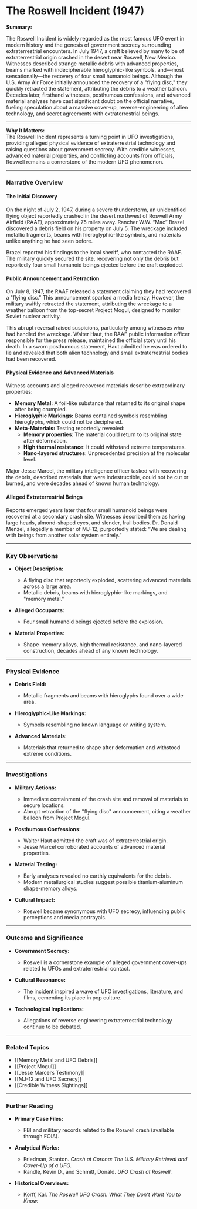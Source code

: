 # The Roswell Incident (1947)

**Summary:**  

The Roswell Incident is widely regarded as the most famous UFO event in modern history and the genesis of government secrecy surrounding extraterrestrial encounters. In July 1947, a craft believed by many to be of extraterrestrial origin crashed in the desert near Roswell, New Mexico. Witnesses described strange metallic debris with advanced properties, beams marked with indecipherable hieroglyphic-like symbols, and—most sensationally—the recovery of four small humanoid beings. Although the U.S. Army Air Force initially announced the recovery of a "flying disc," they quickly retracted the statement, attributing the debris to a weather balloon. Decades later, firsthand witnesses, posthumous confessions, and advanced material analyses have cast significant doubt on the official narrative, fueling speculation about a massive cover-up, reverse-engineering of alien technology, and secret agreements with extraterrestrial beings.

---

**Why It Matters:**  
The Roswell Incident represents a turning point in UFO investigations, providing alleged physical evidence of extraterrestrial technology and raising questions about government secrecy. With credible witnesses, advanced material properties, and conflicting accounts from officials, Roswell remains a cornerstone of the modern UFO phenomenon.

---

### **Narrative Overview**

#### **The Initial Discovery**

On the night of July 2, 1947, during a severe thunderstorm, an unidentified flying object reportedly crashed in the desert northwest of Roswell Army Airfield (RAAF), approximately 75 miles away. Rancher W.W. “Mac” Brazel discovered a debris field on his property on July 5. The wreckage included metallic fragments, beams with hieroglyphic-like symbols, and materials unlike anything he had seen before.

Brazel reported his findings to the local sheriff, who contacted the RAAF. The military quickly secured the site, recovering not only the debris but reportedly four small humanoid beings ejected before the craft exploded.

#### **Public Announcement and Retraction**

On July 8, 1947, the RAAF released a statement claiming they had recovered a "flying disc." This announcement sparked a media frenzy. However, the military swiftly retracted the statement, attributing the wreckage to a weather balloon from the top-secret Project Mogul, designed to monitor Soviet nuclear activity.

This abrupt reversal raised suspicions, particularly among witnesses who had handled the wreckage. Walter Haut, the RAAF public information officer responsible for the press release, maintained the official story until his death. In a sworn posthumous statement, Haut admitted he was ordered to lie and revealed that both alien technology and small extraterrestrial bodies had been recovered.

#### **Physical Evidence and Advanced Materials**

Witness accounts and alleged recovered materials describe extraordinary properties:

- **Memory Metal:** A foil-like substance that returned to its original shape after being crumpled.
- **Hieroglyphic Markings:** Beams contained symbols resembling hieroglyphs, which could not be deciphered.
- **Meta-Materials:** Testing reportedly revealed:
    - **Memory properties**: The material could return to its original state after deformation.
    - **High thermal resistance**: It could withstand extreme temperatures.
    - **Nano-layered structures**: Unprecedented precision at the molecular level.

Major Jesse Marcel, the military intelligence officer tasked with recovering the debris, described materials that were indestructible, could not be cut or burned, and were decades ahead of known human technology.

#### **Alleged Extraterrestrial Beings**

Reports emerged years later that four small humanoid beings were recovered at a secondary crash site. Witnesses described them as having large heads, almond-shaped eyes, and slender, frail bodies. Dr. Donald Menzel, allegedly a member of MJ-12, purportedly stated: “We are dealing with beings from another solar system entirely.”

---

### **Key Observations**

- **Object Description:**
    
    - A flying disc that reportedly exploded, scattering advanced materials across a large area.
    - Metallic debris, beams with hieroglyphic-like markings, and "memory metal."
- **Alleged Occupants:**
    
    - Four small humanoid beings ejected before the explosion.
- **Material Properties:**
    
    - Shape-memory alloys, high thermal resistance, and nano-layered construction, decades ahead of any known technology.

---

### **Physical Evidence**

- **Debris Field:**
    
    - Metallic fragments and beams with hieroglyphs found over a wide area.
- **Hieroglyphic-Like Markings:**
    
    - Symbols resembling no known language or writing system.
- **Advanced Materials:**
    
    - Materials that returned to shape after deformation and withstood extreme conditions.

---

### **Investigations**

- **Military Actions:**
    
    - Immediate containment of the crash site and removal of materials to secure locations.
    - Abrupt retraction of the "flying disc" announcement, citing a weather balloon from Project Mogul.
- **Posthumous Confessions:**
    
    - Walter Haut admitted the craft was of extraterrestrial origin.
    - Jesse Marcel corroborated accounts of advanced material properties.
- **Material Testing:**
    
    - Early analyses revealed no earthly equivalents for the debris.
    - Modern metallurgical studies suggest possible titanium-aluminum shape-memory alloys.
- **Cultural Impact:**
    
    - Roswell became synonymous with UFO secrecy, influencing public perceptions and media portrayals.

---

### **Outcome and Significance**

- **Government Secrecy:**
    
    - Roswell is a cornerstone example of alleged government cover-ups related to UFOs and extraterrestrial contact.
- **Cultural Resonance:**
    
    - The incident inspired a wave of UFO investigations, literature, and films, cementing its place in pop culture.
- **Technological Implications:**
    
    - Allegations of reverse engineering extraterrestrial technology continue to be debated.

---

### **Related Topics**

- [[Memory Metal and UFO Debris]]
- [[Project Mogul]]
- [[Jesse Marcel’s Testimony]]
- [[MJ-12 and UFO Secrecy]]
- [[Credible Witness Sightings]]

---

### **Further Reading**

- **Primary Case Files:**
    
    - FBI and military records related to the Roswell crash (available through FOIA).
- **Analytical Works:**
    
    - Friedman, Stanton. _Crash at Corona: The U.S. Military Retrieval and Cover-Up of a UFO._
    - Randle, Kevin D., and Schmitt, Donald. _UFO Crash at Roswell._
- **Historical Overviews:**
    
    - Korff, Kal. _The Roswell UFO Crash: What They Don’t Want You to Know._